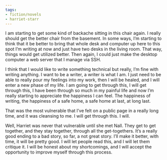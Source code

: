 ```yaml
---
tags:
- fiction/novels
- harriet-starr
---
```


I am starting to get some kind of backache sitting in this chair again.
I really should get the better chair from the basement. In some ways,
I’m starting to think that it be better to bring that whole desk and
computer up here to this spot I’m writing at now and just have two desks
in the living room. That way, things would get utilized better. Then
again, I could just make the desktop computer a web server that I manage
via SSH.

I think that I would like to write something technical but really, I’m
fine with writing anything. I want to be a writer, a writer is what I
am. I just need to be able to really pour my feelings into my work, then
I will be healed, and I will enter a new phase of my life. I am going to
get through this, I will get through this, I have been through so much
in my painful life and now I’m really starting to appreciate the
happiness I can feel. The happiness of writing, the happiness of a safe
home, a safe home at last, at long last.

That was the most vulnerable that I’ve felt on a public page in a really
long time, and it was cleansing to me. I will get through this. I will.

Well, Harriet was never that vulnerable until she met Nall. They get to
get together, and they stay together, through all the get-togethers.
It’s a really good ending to a bad story, so far, a not great story.
I’ll make it better, with time, it will be pretty good. I will let
people read this, and I will let them critique it. I will be honest
about my shortcomings, and I will accept the opportunity to improve
myself through this process.

